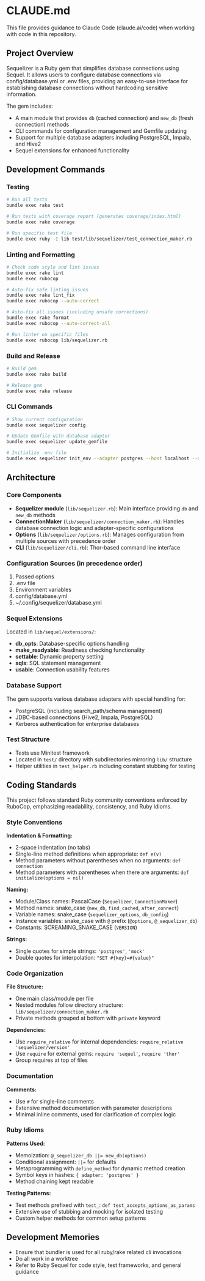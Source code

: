 # CLAUDE.md

This file provides guidance to Claude Code (claude.ai/code) when working with code in this repository.

## Project Overview

Sequelizer is a Ruby gem that simplifies database connections using Sequel. It allows users to configure database connections via config/database.yml or .env files, providing an easy-to-use interface for establishing database connections without hardcoding sensitive information.

The gem includes:
- A main module that provides `db` (cached connection) and `new_db` (fresh connection) methods
- CLI commands for configuration management and Gemfile updating
- Support for multiple database adapters including PostgreSQL, Impala, and Hive2
- Sequel extensions for enhanced functionality

## Development Commands

### Testing
```bash
# Run all tests
bundle exec rake test

# Run tests with coverage report (generates coverage/index.html)
bundle exec rake coverage

# Run specific test file
bundle exec ruby -I lib test/lib/sequelizer/test_connection_maker.rb
```

### Linting and Formatting
```bash
# Check code style and lint issues
bundle exec rake lint
bundle exec rubocop

# Auto-fix safe linting issues  
bundle exec rake lint_fix
bundle exec rubocop --auto-correct

# Auto-fix all issues (including unsafe corrections)
bundle exec rake format
bundle exec rubocop --auto-correct-all

# Run linter on specific files
bundle exec rubocop lib/sequelizer.rb
```

### Build and Release
```bash
# Build gem
bundle exec rake build

# Release gem
bundle exec rake release
```

### CLI Commands
```bash
# Show current configuration
bundle exec sequelizer config

# Update Gemfile with database adapter
bundle exec sequelizer update_gemfile

# Initialize .env file
bundle exec sequelizer init_env --adapter postgres --host localhost --database mydb
```

## Architecture

### Core Components

- **Sequelizer module** (`lib/sequelizer.rb`): Main interface providing `db` and `new_db` methods
- **ConnectionMaker** (`lib/sequelizer/connection_maker.rb`): Handles database connection logic and adapter-specific configurations
- **Options** (`lib/sequelizer/options.rb`): Manages configuration from multiple sources with precedence order
- **CLI** (`lib/sequelizer/cli.rb`): Thor-based command line interface

### Configuration Sources (in precedence order)
1. Passed options
2. .env file
3. Environment variables
4. config/database.yml
5. ~/.config/sequelizer/database.yml

### Sequel Extensions
Located in `lib/sequel/extensions/`:
- **db_opts**: Database-specific options handling
- **make_readyable**: Readiness checking functionality
- **settable**: Dynamic property setting
- **sqls**: SQL statement management
- **usable**: Connection usability features

### Database Support
The gem supports various database adapters with special handling for:
- PostgreSQL (including search_path/schema management)
- JDBC-based connections (Hive2, Impala, PostgreSQL)
- Kerberos authentication for enterprise databases

### Test Structure
- Tests use Minitest framework
- Located in `test/` directory with subdirectories mirroring `lib/` structure
- Helper utilities in `test_helper.rb` including constant stubbing for testing

## Coding Standards

This project follows standard Ruby community conventions enforced by RuboCop, emphasizing readability, consistency, and Ruby idioms.

### Style Conventions

**Indentation & Formatting:**
- 2-space indentation (no tabs)
- Single-line method definitions when appropriate: `def e(v)`
- Method parameters without parentheses when no arguments: `def connection`
- Method parameters with parentheses when there are arguments: `def initialize(options = nil)`

**Naming:**
- Module/Class names: PascalCase (`Sequelizer`, `ConnectionMaker`)
- Method names: snake_case (`new_db`, `find_cached`, `after_connect`)
- Variable names: snake_case (`sequelizer_options`, `db_config`)
- Instance variables: snake_case with `@` prefix (`@options`, `@_sequelizer_db`)
- Constants: SCREAMING_SNAKE_CASE (`VERSION`)

**Strings:**
- Single quotes for simple strings: `'postgres'`, `'mock'`
- Double quotes for interpolation: `"SET #{key}=#{value}"`

### Code Organization

**File Structure:**
- One main class/module per file
- Nested modules follow directory structure: `lib/sequelizer/connection_maker.rb`
- Private methods grouped at bottom with `private` keyword

**Dependencies:**
- Use `require_relative` for internal dependencies: `require_relative 'sequelizer/version'`
- Use `require` for external gems: `require 'sequel'`, `require 'thor'`
- Group requires at top of files

### Documentation

**Comments:**
- Use `#` for single-line comments
- Extensive method documentation with parameter descriptions
- Minimal inline comments, used for clarification of complex logic

### Ruby Idioms

**Patterns Used:**
- Memoization: `@_sequelizer_db ||= new_db(options)`
- Conditional assignment: `||=` for defaults
- Metaprogramming with `define_method` for dynamic method creation
- Symbol keys in hashes: `{ adapter: 'postgres' }`
- Method chaining kept readable

**Testing Patterns:**
- Test methods prefixed with `test_`: `def test_accepts_options_as_params`
- Extensive use of stubbing and mocking for isolated testing
- Custom helper methods for common setup patterns

## Development Memories

- Ensure that bundler is used for all ruby/rake related cli invocations
- Do all work in a worktree
- Refer to Ruby Sequel for code style, test frameworks, and general guidance